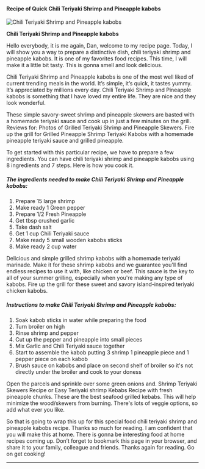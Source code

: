             

#### Recipe of Quick Chili Teriyaki Shrimp and Pineapple kabobs

![Chili Teriyaki Shrimp and Pineapple kabobs](https://img-global.cpcdn.com/recipes/6663779197648896/751x532cq70/chili-teriyaki-shrimp-and-pineapple-kabobs-recipe-main-photo.jpg)

**Chili Teriyaki Shrimp and Pineapple kabobs**

Hello everybody, it is me again, Dan, welcome to my recipe page. Today, I will show you a way to prepare a distinctive dish, chili teriyaki shrimp and pineapple kabobs. It is one of my favorites food recipes. This time, I will make it a little bit tasty. This is gonna smell and look delicious.

Chili Teriyaki Shrimp and Pineapple kabobs is one of the most well liked of current trending meals in the world. It’s simple, it’s quick, it tastes yummy. It’s appreciated by millions every day. Chili Teriyaki Shrimp and Pineapple kabobs is something that I have loved my entire life. They are nice and they look wonderful.

These simple savory-sweet shrimp and pineapple skewers are basted with a homemade teriyaki sauce and cook up in just a few minutes on the grill. Reviews for: Photos of Grilled Teriyaki Shrimp and Pineapple Skewers. Fire up the grill for Grilled Pineapple Shrimp Teriyaki Kabobs with a homemade pineapple teriyaki sauce and grilled pineapple.

To get started with this particular recipe, we have to prepare a few ingredients. You can have chili teriyaki shrimp and pineapple kabobs using 8 ingredients and 7 steps. Here is how you cook it.

##### The ingredients needed to make Chili Teriyaki Shrimp and Pineapple kabobs:

1.  Prepare 15 large shrimp
2.  Make ready 1 Green pepper
3.  Prepare 1/2 Fresh Pineapple
4.  Get tbsp crushed garlic
5.  Take dash salt
6.  Get 1 cup Chili Teriyaki sauce
7.  Make ready 5 small wooden kabobs sticks
8.  Make ready 2 cup water

Delicious and simple grilled shrimp kabobs with a homemade teriyaki marinade. Make it for these shrimp kabobs and we guarantee you'll find endless recipes to use it with, like chicken or beef. This sauce is the key to all of your summer grilling, especially when you're making any type of kabobs. Fire up the grill for these sweet and savory island-inspired teriyaki chicken kabobs.

##### Instructions to make Chili Teriyaki Shrimp and Pineapple kabobs:

1.  Soak kabob sticks in water while preparing the food
2.  Turn broiler on high
3.  Rinse shrimp and pepper
4.  Cut up the pepper and pineapple into small pieces
5.  Mix Garlic and Chili Teriyaki sauce together
6.  Start to assemble the kabob putting 3 shrimp 1 pineapple piece and 1 pepper piece on each kabob
7.  Brush sauce on kabobs and place on second shelf of broiler so it's not directly under the broiler and cook to your doness

Open the parcels and sprinkle over some green onions and. Shrimp Teriyaki Skewers Recipe or Easy Teriyaki shrimp Kebabs Recipe with fresh pineapple chunks. These are the best seafood grilled kebabs. This will help minimize the wood/skewers from burning. There's lots of veggie options, so add what ever you like.

So that is going to wrap this up for this special food chili teriyaki shrimp and pineapple kabobs recipe. Thanks so much for reading. I am confident that you will make this at home. There is gonna be interesting food at home recipes coming up. Don’t forget to bookmark this page in your browser, and share it to your family, colleague and friends. Thanks again for reading. Go on get cooking!

* * *